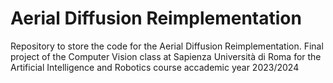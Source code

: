 # Aerial Diffusion Reimplementation
 Repository to store the code for the Aerial Diffusion Reimplementation. Final project of the Computer Vision class at Sapienza Università di Roma for the Artificial Intelligence and Robotics course accademic year 2023/2024
